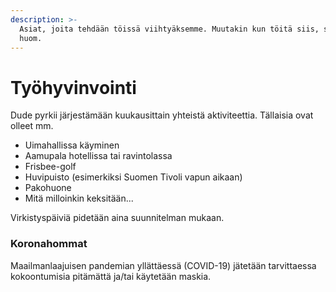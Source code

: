 ```yaml
---
description: >-
  Asiat, joita tehdään töissä viihtyäksemme. Muutakin kun töitä siis, suom.
  huom.
---
```


# Työhyvinvointi

Dude pyrkii järjestämään kuukausittain yhteistä aktiviteettia. Tällaisia ovat olleet mm.

* Uimahallissa käyminen
* Aamupala hotellissa tai ravintolassa
* Frisbee-golf
* Huvipuisto (esimerkiksi Suomen Tivoli vapun aikaan)
* Pakohuone
* Mitä milloinkin keksitään...

Virkistyspäiviä pidetään aina suunnitelman mukaan.

### Koronahommat

Maailmanlaajuisen pandemian yllättäessä (COVID-19) jätetään tarvittaessa kokoontumisia pitämättä ja/tai käytetään maskia.
